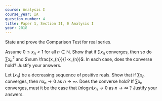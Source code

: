 ```yaml
---
course: Analysis I
course_year: IA
question_number: 4
title: Paper 1, Section II, E Analysis I
year: 2018
---
```




State and prove the Comparison Test for real series.

Assume $0 \leqslant x_{n}<1$ for all $n \in \mathbb{N}$. Show that if $\sum x_{n}$ converges, then so do $\sum x_{n}^{2}$ and $\sum \frac{x_{n}}{1-x_{n}}$. In each case, does the converse hold? Justify your answers.

Let $\left(x_{n}\right)$ be a decreasing sequence of positive reals. Show that if $\sum x_{n}$ converges, then $n x_{n} \rightarrow 0$ as $n \rightarrow \infty$. Does the converse hold? If $\sum x_{n}$ converges, must it be the case that $(n \log n) x_{n} \rightarrow 0$ as $n \rightarrow \infty$ ? Justify your answers.